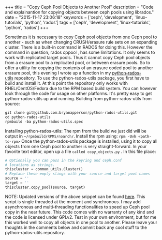 +++
title = "Copy Ceph Pool Objects to Another Pool"
description = "Code and explainantion for copying objects between ceph pools using librados."
date = "2015-11-17 23:06:18"
keywords = ['ceph', 'development', 'linux-tutorials', 'python', 'rados']
tags = ['ceph', 'development', 'linux-tutorials', 'python', 'rados']
+++

Sometimes it is necessary to copy Ceph pool objects from one Ceph pool to
another - such as when changing CRUSH/erasure rule sets on an expanding cluster.
There is a built-in command in RADOS for doing this. However the command in
question, rados cppool , has some limitations. It only seems to work with
replicated target pools. Thus it cannot copy Ceph pool objects from a
erasure pool to a replicated pool, or between erasure pools. So to offer a
utility for copying the contents of an erasure coded pool to another erasure
pool, this evening I wrote up a function in my
[python-rados-utils](https://github.com/bryanapperson/python-rados-utils) repository.
To use the python-rados-utils package, you first have to build and install
it. At this point the repository only works with RHEL/CentOS/Fedora due to the
RPM based build system. You can however look through the code for usage on other
platforms. It's pretty easy to get python-rados-utils up and running. Building
from python-rados-utils from source:

```python
git clone git@github.com:bryanapperson/python-rados-utils.git
cd python-rados-utils
rpmbuild -ba python-rados-utils.spec
```

Installing python-rados-utils: The rpm from the build we just did will be output
in `~/rpmbuild/RPMS/noarch/`. Install the rpm using: `rpm -Uvh <path-to-rpm>`
Once the python-rados-utils package is installed, using it to copy all objects
from one Ceph pool to another is very straight-forward. In your favorite text
editor, open up a file `called copy_objects.py` . In this file place:

```python
# Optionally you can pass in the keyring and ceph.conf
# locations as strings.
thiscluster = common_utils.Cluster()
# Replace these empty stings with your source and target pool names
source = ''
target = ''
thiscluster.copy_pool(source, target)
```

NOTE: Updated versions of the above snippet can be found
[here](https://github.com/bryanapperson/python-rados-utils/blob/master/examples/copy_pool.py).
This script is single threaded at the moment and synchronous. I may add
asynchronous and multi-threading functionalities to speed up Ceph pool copy in
the near future. This code comes with no warranty of any kind and the code is
licensed under GPLv2. Test in your own environment, but for me this worked well
to copy all objects in one pool to another. Please leave your thoughts in the
comments below and commit back any cool stuff to the python-rados-utils
repository.
